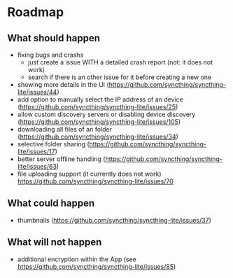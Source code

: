 # Roadmap

## What should happen

- fixing bugs and crashs
  - just create a issue WITH a detailed crash report (not: it does not work)
  - search if there is an other issue for it before creating a new one
- showing more details in the UI (<https://github.com/syncthing/syncthing-lite/issues/44>)
- add option to manually select the IP address of an device (<https://github.com/syncthing/syncthing-lite/issues/25>)
- allow custom discovery servers or disabling device discovery (<https://github.com/syncthing/syncthing-lite/issues/105>)
- downloading all files of an folder (<https://github.com/syncthing/syncthing-lite/issues/34>)
- selective folder sharing (<https://github.com/syncthing/syncthing-lite/issues/17>)
- better server offline handling (<https://github.com/syncthing/syncthing-lite/issues/63>)
- file uploading support (it currently does not work) <https://github.com/syncthing/syncthing-lite/issues/70>

## What could happen

- thumbnails (<https://github.com/syncthing/syncthing-lite/issues/37>)

## What will not happen

- additional encryption within the App (see <https://github.com/syncthing/syncthing-lite/issues/85>)
